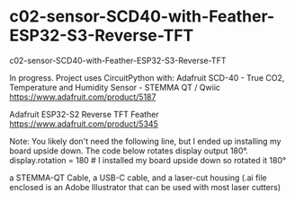 # c02-sensor-SCD40-with-Feather-ESP32-S3-Reverse-TFT
c02-sensor-SCD40-with-Feather-ESP32-S3-Reverse-TFT

In progress. Project uses CircuitPython with:
Adafruit SCD-40 - True CO2, Temperature and Humidity Sensor - STEMMA QT / Qwiic
https://www.adafruit.com/product/5187

Adafruit ESP32-S2 Reverse TFT Feather
https://www.adafruit.com/product/5345

Note: You likely don't need the following line, but I ended up installing my board upside down. The code below rotates display output 180°.
display.rotation = 180 # I installed my board upside down so rotated it 180°

a STEMMA-QT Cable, a USB-C cable, and a laser-cut housing (.ai file enclosed is an Adobe Illustrator that can be used with most laser cutters) 
